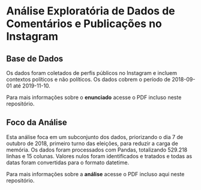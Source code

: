 # Análise Exploratória de Dados de Comentários e Publicações no Instagram

## Base de Dados
Os dados foram coletados de perfis públicos no Instagram e incluem contextos polı́ticos e não polı́ticos.
Os dados cobrem o perı́odo de 2018-09-01 até 2019-11-10.

Para mais informações sobre o **enunciado** acesse o PDF incluso neste repositório.

## Foco da Análise
Esta análise foca em um subconjunto dos dados, priorizando o dia 7 de outubro de 2018, primeiro turno das eleições, para reduzir a carga de memória. Os dados foram processados com Pandas, totalizando 529.218 linhas e 15 colunas. Valores nulos foram identificados e tratados  e todas as datas foram convertidas para o formato datetime.

Para mais informações sobre a **análise** acesse o PDF incluso aqui neste repositório.